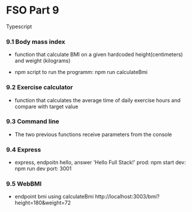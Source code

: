 # FSO Part 9

  Typescript 

### 9.1 Body mass index

  - function that calculate BMI on a given hardcoded height(centimeters) and weight (kilograms)

  - npm script to run the programm: npm run calculateBmi

### 9.2 Exercise calculator

  - function that calculates the average time of daily exercise hours and compare with target value

### 9.3 Command line

  - The two previous functions receive parameters from the console

### 9.4 Express

  - express, endpoitn hello, answer 'Hello Full Stack!'
    prod: npm start
    dev: npm run dev
    port: 3001

### 9.5 WebBMI

  - endpoint bmi using calculateBmi
    http://localhost:3003/bmi?height=180&weight=72